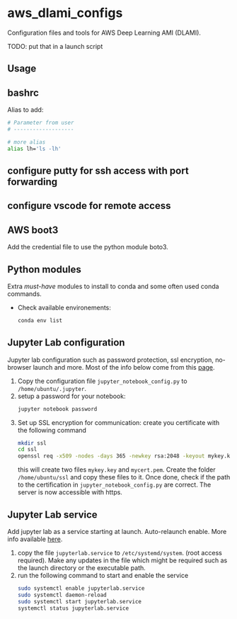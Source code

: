 # aws_dlami_configs
Configuration files and tools for AWS Deep Learning AMI (DLAMI).

TODO: put that in a launch script

## Usage

## bashrc
Alias to add:
```bash
# Parameter from user
# -------------------

# more alias
alias lh='ls -lh'
```
## configure putty for ssh access with port forwarding


## configure vscode for remote access


## AWS boot3
Add the credential file to use the python module boto3.


## Python modules
Extra _must-have_ modules to install to conda and some often used conda commands.
* Check available environements:
  ```bash
  conda env list
  ```


## Jupyter Lab configuration
Jupyter lab configuration such as password protection, ssl encryption, no-browser launch and more. Most of the info below come from this [page](https://jupyter-notebook.readthedocs.io/en/stable/public_server.html).
1. Copy the configuration file ``jupyter_notebook_config.py`` to ``/home/ubuntu/.jupyter``.
2. setup a password for your notebook:
   ```bash
   jupyter notebook password
   ```
3. Set up SSL encryption for communication: create you certificate with the following command
   ```bash
   mkdir ssl
   cd ssl
   openssl req -x509 -nodes -days 365 -newkey rsa:2048 -keyout mykey.key -out mycert.pem
   ```
   this will create two files ``mykey.key`` and ``mycert.pem``. Create the folder ``/home/ubuntu/ssl`` and copy these files to it. Once done, check if the path to the certification in ``jupyter_notebook_config.py`` are correct. The server is now accessible with https.

## Jupyter Lab service
Add jupyter lab as a service starting at launch. Auto-relaunch enable. More info available [here](https://naysan.ca/2019/09/07/jupyter-notebook-as-a-service-on-ubuntu-18-04-with-python-3/).
1. copy the file ``jupyterlab.service`` to ``/etc/systemd/system``. (root access required). Make any updates in the file which might be required such as the launch directory or the executable path.
2. run the following command to start and enable the service
    ```bash
    sudo systemctl enable jupyterlab.service
    sudo systemctl daemon-reload
    sudo systemctl start jupyterlab.service
    systemctl status jupyterlab.service
    ```


